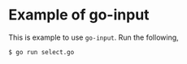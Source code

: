 # Example of go-input

This is example to use `go-input`. Run the following,

```bash
$ go run select.go
```
